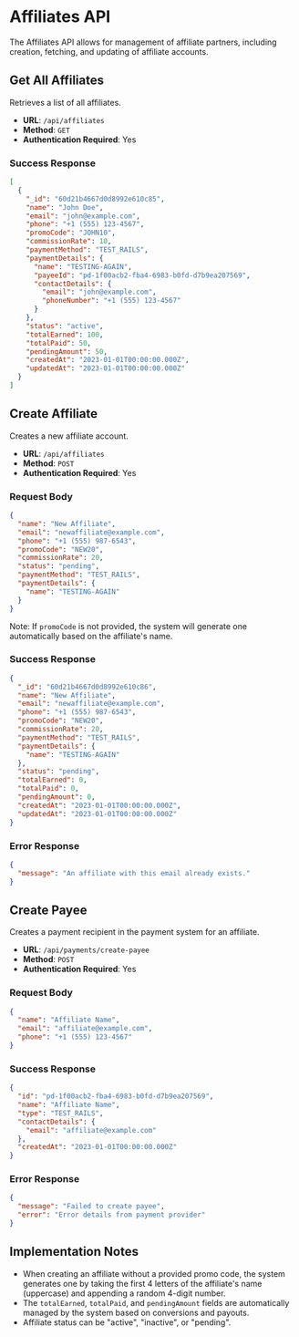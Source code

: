# Affiliates API

The Affiliates API allows for management of affiliate partners, including creation, fetching, and updating of affiliate accounts.

## Get All Affiliates

Retrieves a list of all affiliates.

- **URL**: `/api/affiliates`
- **Method**: `GET`
- **Authentication Required**: Yes

### Success Response

```json
[
  {
    "_id": "60d21b4667d0d8992e610c85",
    "name": "John Doe",
    "email": "john@example.com",
    "phone": "+1 (555) 123-4567",
    "promoCode": "JOHN10",
    "commissionRate": 10,
    "paymentMethod": "TEST_RAILS",
    "paymentDetails": {
      "name": "TESTING-AGAIN",
      "payeeId": "pd-1f00acb2-fba4-6983-b0fd-d7b9ea207569",
      "contactDetails": {
        "email": "john@example.com",
        "phoneNumber": "+1 (555) 123-4567"
      }
    },
    "status": "active",
    "totalEarned": 100,
    "totalPaid": 50,
    "pendingAmount": 50,
    "createdAt": "2023-01-01T00:00:00.000Z",
    "updatedAt": "2023-01-01T00:00:00.000Z"
  }
]
```

## Create Affiliate

Creates a new affiliate account.

- **URL**: `/api/affiliates`
- **Method**: `POST`
- **Authentication Required**: Yes

### Request Body

```json
{
  "name": "New Affiliate",
  "email": "newaffiliate@example.com",
  "phone": "+1 (555) 987-6543",
  "promoCode": "NEW20",
  "commissionRate": 20,
  "status": "pending",
  "paymentMethod": "TEST_RAILS",
  "paymentDetails": {
    "name": "TESTING-AGAIN"
  }
}
```

Note: If `promoCode` is not provided, the system will generate one automatically based on the affiliate's name.

### Success Response

```json
{
  "_id": "60d21b4667d0d8992e610c86",
  "name": "New Affiliate",
  "email": "newaffiliate@example.com",
  "phone": "+1 (555) 987-6543",
  "promoCode": "NEW20",
  "commissionRate": 20,
  "paymentMethod": "TEST_RAILS",
  "paymentDetails": {
    "name": "TESTING-AGAIN"
  },
  "status": "pending",
  "totalEarned": 0,
  "totalPaid": 0,
  "pendingAmount": 0,
  "createdAt": "2023-01-01T00:00:00.000Z",
  "updatedAt": "2023-01-01T00:00:00.000Z"
}
```

### Error Response

```json
{
  "message": "An affiliate with this email already exists."
}
```

## Create Payee

Creates a payment recipient in the payment system for an affiliate.

- **URL**: `/api/payments/create-payee`
- **Method**: `POST`
- **Authentication Required**: Yes

### Request Body

```json
{
  "name": "Affiliate Name",
  "email": "affiliate@example.com",
  "phone": "+1 (555) 123-4567"
}
```

### Success Response

```json
{
  "id": "pd-1f00acb2-fba4-6983-b0fd-d7b9ea207569",
  "name": "Affiliate Name",
  "type": "TEST_RAILS",
  "contactDetails": {
    "email": "affiliate@example.com"
  },
  "createdAt": "2023-01-01T00:00:00.000Z"
}
```

### Error Response

```json
{
  "message": "Failed to create payee",
  "error": "Error details from payment provider"
}
```

## Implementation Notes

- When creating an affiliate without a provided promo code, the system generates one by taking the first 4 letters of the affiliate's name (uppercase) and appending a random 4-digit number.
- The `totalEarned`, `totalPaid`, and `pendingAmount` fields are automatically managed by the system based on conversions and payouts.
- Affiliate status can be "active", "inactive", or "pending".

